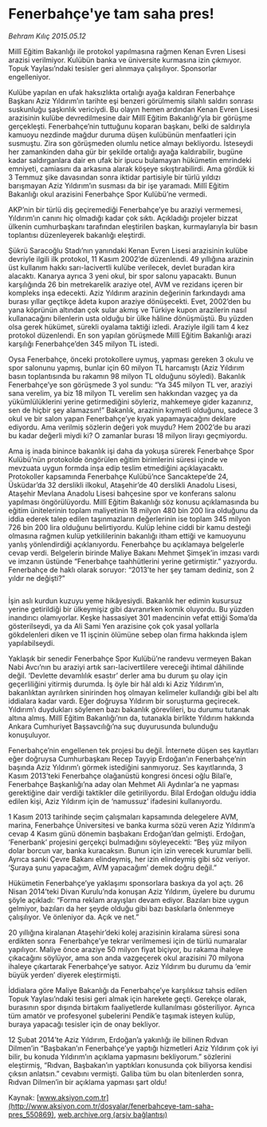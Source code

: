 # Fenerbahçe'ye tam saha pres!

*Behram Kılıç 2015.05.12*

<div class="pNewsDetailMainContent" itemprop="articleBody">
 <p>
  Millî Eğitim Bakanlığı ile protokol yapılmasına rağmen Kenan Evren Lisesi arazisi verilmiyor. Kulübün banka ve üniversite kurmasına izin çıkmıyor. Topuk Yaylası’ndaki tesisler geri alınmaya çalışılıyor. Sponsorlar engelleniyor.
 </p>
 <p>
  Kulübe yapılan en ufak haksızlıkta ortalığı ayağa kaldıran Fenerbahçe Başkanı Aziz Yıldırım’ın tarihte eşi benzeri görülmemiş silahlı saldırı sonrası suskunluğu şaşkınlık vericiydi. Bu olayın hemen ardından Kenan Evren Lisesi arazisinin kulübe devredilmesine dair Millî Eğitim Bakanlığı’yla bir görüşme gerçekleşti. Fenerbahçe’nin tuttuğunu koparan başkanı, belki de saldırıyla kamuoyu nezdinde mağdur duruma düşen kulübünün menfaatleri için susmuştu. Zira son görüşmeden olumlu netice almayı bekliyordu. İsteseydi her zamankinden daha gür bir şekilde ortalığı ayağa kaldırabilir, bugüne kadar saldırganlara dair en ufak bir ipucu bulamayan hükümetin emrindeki emniyeti, camiasını da arkasına alarak köşeye sıkıştırabilirdi. Ama gördük ki 3 Temmuz şike davasından sonra iktidar partisiyle bir türlü yıldızı barışmayan Aziz Yıldırım’ın susması da bir işe yaramadı. Millî Eğitim Bakanlığı okul arazisini Fenerbahçe Spor Kulübü’ne vermedi.
 </p>
 <p>
  AKP’nin bir türlü diş geçiremediği Fenerbahçe’ye bu araziyi vermemesi, Yıldırım’ın canını hiç olmadığı kadar çok sıktı. Açıkladığı projeler bizzat ülkenin cumhurbaşkanı tarafından eleştirilen başkan, kurmaylarıyla bir basın toplantısı düzenleyerek bakanlığı eleştirdi.
 </p>
 <p>
  Şükrü Saracoğlu Stadı’nın yanındaki Kenan Evren Lisesi arazisinin kulübe devriyle ilgili ilk protokol, 11 Kasım 2002’de düzenlendi. 49 yıllığına arazinin üst kullanım hakkı sarı-lacivertli kulübe verilecek, devlet buradan kira alacaktı. Kanarya ayrıca 3 yeni okul, bir spor salonu yapacaktı. Bunun karşılığında 26 bin metrekarelik araziye otel, AVM ve rezidans içeren bir kompleks inşa edecekti. Aziz Yıldırım arazinin değerinin farkındaydı ama burası yıllar geçtikçe âdeta kupon araziye dönüşecekti. Evet, 2002’den bu yana köprünün altından çok sular akmış ve Türkiye kupon arazilerin nasıl kullanacağını bilenlerin usta olduğu bir ülke hâline dönüşmüştü. Bu yüzden olsa gerek hükümet, sürekli oyalama taktiği izledi. Araziyle ilgili tam 4 kez protokol düzenlendi. En son yapılan görüşmede Millî Eğitim Bakanlığı arazi karşılığı Fenerbahçe’den 345 milyon TL istedi.
 </p>
 <p>
  Oysa Fenerbahçe, önceki protokollere uymuş, yapması gereken 3 okulu ve spor salonunu yapmış, bunlar için 60 milyon TL harcamıştı (Aziz Yıldırım basın toplantısında bu rakamın 98 milyon TL olduğunu söyledi). Bakanlık Fenerbahçe’ye son görüşmede 3 yol sundu: “Ya 345 milyon TL ver, araziyi sana verelim, ya biz 18 milyon TL verelim sen hakkından vazgeç ya da yükümlülüklerini yerine getirmediğini söyleriz, mahkemeye gider kazanırız, sen de hiçbir şey alamazsın!” Bakanlık, arazinin kıymetli olduğunu, sadece 3 okul ve bir salon yapan Fenerbahçe’ye kıyak yapamayacağını deklare ediyordu. Ama verilmiş sözlerin değeri yok muydu? Hem 2002’de bu arazi bu kadar değerli miydi ki? O zamanlar burası 18 milyon lirayı geçmiyordu.
 </p>
 <p>
  Ama iş inada binince bakanlık işi daha da yokuşa sürerek Fenerbahçe Spor Kulübü’nün protokolde öngörülen eğitim birimlerini süresi içinde ve mevzuata uygun formda inşa edip teslim etmediğini açıklayacaktı. Protokoller kapsamında Fenerbahçe Kulübü’nce Sancaktepe’de 24, Üsküdar’da 32 derslikli ilkokul, Ataşehir’de 40 derslikli Anadolu Lisesi, Ataşehir Mevlana Anadolu Lisesi bahçesine spor ve konferans salonu yapılması öngörülüyordu. Millî Eğitim Bakanlığı söz konusu açıklamasında bu eğitim ünitelerinin toplam maliyetinin 18 milyon 480 bin 200 lira olduğunu da iddia ederek talep edilen taşınmazların değerlerinin ise toplam 345 milyon 726 bin 200 lira olduğunu belirtiyordu. Kulüp lehine ciddi bir kamu desteği olmasına rağmen kulüp yetkililerinin bakanlığı itham ettiği ve kamuoyunu yanlış yönlendirdiği açıklanıyordu. Fenerbahçe bu açıklamaya belgelerle cevap verdi. Belgelerin birinde Maliye Bakanı Mehmet Şimşek’in imzası vardı ve imzanın üstünde “Fenerbahçe taahhütlerini yerine getirmiştir.” yazıyordu. Fenerbahçe de haklı olarak soruyor: “2013’te her şey tamam dediniz, son 2 yıldır ne değişti?”
 </p>
 <p>
  <img alt="" src="/web/20150717162733im_/http://www.aksiyon.com.tr/dosyalar/ http:/medya.aksiyon.com.tr/aksiyon/2015/05/12/568321.jpg "/>
 </p>
 <p>
  İşin aslı kurdun kuzuyu yeme hikâyesiydi. Bakanlık her edimin kusursuz yerine getirildiği bir ülkeymişiz gibi davranırken komik oluyordu. Bu yüzden inandırıcı olamıyorlar. Keşke hassasiyet 301 madencinin vefat ettiği Soma’da gösterilseydi, ya da Ali Sami Yen arazisine çok çok yasal yollarla gökdelenleri diken ve 11 işçinin ölümüne sebep olan firma hakkında işlem yapılabilseydi.
 </p>
 <p>
  Yaklaşık bir senedir Fenerbahçe Spor Kulübü’ne randevu vermeyen Bakan Nabi Avcı’nın bu araziyi artık sarı-lacivertlilere vereceği ihtimal dâhilinde değil. ‘Devlette devamlılık esastır’ derler ama bu durum şu olay için geçerliliğini yitirmiş durumda. İş öyle bir hâl aldı ki Aziz Yıldırım’ın, bakanlıktan ayrılırken sinirinden hoş olmayan kelimeler kullandığı gibi bel altı iddialara kadar vardı. Eğer doğruysa Yıldırım bir soruşturma geçirecek. Yıldırım’ı duydukları söylenen bazı bakanlık görevlileri, bu durumu tutanak altına almış. Millî Eğitim Bakanlığı’nın da, tutanakla birlikte Yıldırım hakkında Ankara Cumhuriyet Başsavcılığı’na suç duyurusunda bulunduğu konuşuluyor.
 </p>
 <p>
  Fenerbahçe’nin engellenen tek projesi bu değil. İnternete düşen ses kayıtları eğer doğruysa Cumhurbaşkanı Recep Tayyip Erdoğan’ın Fenerbahçe’nin başında Aziz Yıldırım’ı görmek istediğini sanmıyoruz. Ses kayıtlarında, 3 Kasım 2013’teki Fenerbahçe olağanüstü kongresi öncesi oğlu Bilal’e, Fenerbahçe Başkanlığı’na aday olan Mehmet Ali Aydınlar’a ne yapması gerektiğine dair verdiği taktikler dile getiriliyordu. Bilal Erdoğan olduğu iddia edilen kişi, Aziz Yıldırım için de ‘namussuz’ ifadesini kullanıyordu.
 </p>
 <p>
  1 Kasım 2013 tarihinde seçim çalışmaları kapsamında delegelere AVM, marina, Fenerbahçe Üniversitesi ve banka kurma sözü veren Aziz Yıldırım’a cevap 4 Kasım günü dönemin başbakanı Erdoğan’dan gelmişti. Erdoğan, ‘Fenerbank’ projesini gerçekçi bulmadığını söyleyecekti: “Beş yüz milyon dolar borcun var, banka kuracaksın. Bunun için izin verecek kurumlar belli. Ayrıca sanki Çevre Bakanı elindeymiş, her izin elindeymiş gibi söz veriyor. ‘Şuraya şunu yapacağım, AVM yapacağım’ demek doğru değil.”
 </p>
 <p>
  Hükümetin Fenerbahçe’ye yaklaşımı sponsorlara baskıya da yol açtı. 26 Nisan 2014’teki Divan Kurulu’nda konuşan Aziz Yıldırım, üyelere bu durumu şöyle açıkladı: “Forma reklam arayışları devam ediyor. Bazıları bize uygun gelmiyor, bazıları da her şeyde olduğu gibi bazı baskılarla önlenmeye çalışılıyor. Ve önleniyor da. Açık ve net.”
 </p>
 <p>
  20 yıllığına kiralanan Ataşehir’deki kolej arazisinin kiralama süresi sona erdikten sonra  Fenerbahçe’ye tekrar verilmemesi için de türlü numaralar yapılıyor. Maliye önce araziye 50 milyon fiyat biçiyor, bu rakama ihaleye çıkacağını söylüyor, ama son anda vazgeçerek okul arazisini 70 milyona ihaleye çıkartarak Fenerbahçe’ye satıyor. Aziz Yıldırım bu durumu da ‘emir büyük yerden’ diyerek eleştirmişti.
 </p>
 <p>
  İddialara göre Maliye Bakanlığı da Fenerbahçe’ye karşılıksız tahsis edilen Topuk Yaylası’ndaki tesisi geri almak için harekete geçti. Gerekçe olarak, burasının spor dışında birtakım faaliyetlerde kullanılması gösteriliyor. Ayrıca tüm amatör ve profesyonel şubelerini Pendik’e taşımak isteyen kulüp, buraya yapacağı tesisler için de onay bekliyor.
 </p>
 <p>
  12 Şubat 2014’te Aziz Yıldırım, Erdoğan’a yakınlığı ile bilinen Rıdvan Dilmen’in “Başbakan’ın Fenerbahçe’ye yaptığı hizmetleri Aziz Yıldırım çok iyi bilir, bu konuda Yıldırım’ın açıklama yapmasını bekliyorum.” sözlerini eleştirmiş, “Rıdvan, Başbakan’ın yaptıkları konusunda çok biliyorsa kendisi çıksın anlatsın.” cevabını vermişti. Galiba tüm bu olan bitenlerden sonra, Rıdvan Dilmen’in bir açıklama yapması şart oldu!
 </p>
</div>


Kaynak: [www.aksiyon.com.tr](http://www.aksiyon.com.tr/dosyalar/fenerbahceye-tam-saha-pres_550869), [web.archive.org (arşiv bağlantısı)](http://web.archive.org/web/20150717162733/http://www.aksiyon.com.tr/dosyalar/fenerbahceye-tam-saha-pres_550869)
